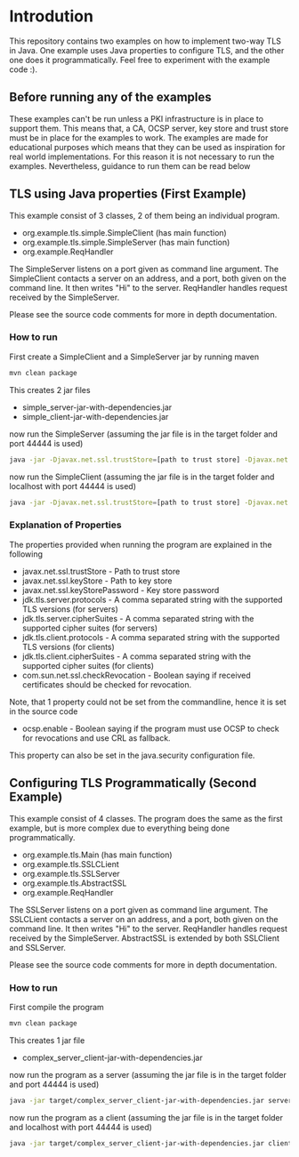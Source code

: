 # Introdution
This repository contains two examples on how to implement two-way TLS in Java. 
One example uses Java properties to configure TLS, and the other one does it 
programmatically. Feel free to experiment with the example code :).

## Before running any of the examples
These examples can't be run unless a PKI infrastructure is in place to support them. 
This means that, a CA, OCSP server, key store and trust store must be in place for 
the examples to work. The examples are made for educational purposes which means 
that they can be used as inspiration for real world implementations. For this reason 
it is not necessary to run the examples. Nevertheless, guidance to run them can be 
read below

## TLS using Java properties (First Example)
This example consist of 3 classes, 2 of them being an individual program.

- org.example.tls.simple.SimpleClient (has main function)
- org.example.tls.simple.SimpleServer (has main function)
- org.example.ReqHandler

The SimpleServer listens on a port given as command line argument. The SimpleClient contacts a 
server on an address, and a port, both given on the command line. It then writes "Hi" to the 
server. ReqHandler handles request received by the SimpleServer.

Please see the source code comments for more in depth documentation.

### How to run
First create a SimpleClient and a SimpleServer jar by running maven
``` bash
mvn clean package
``` 
This creates 2 jar files

- simple_server-jar-with-dependencies.jar
- simple_client-jar-with-dependencies.jar

now run the SimpleServer (assuming the jar file is in the target folder and port 44444 is used)
``` bash
java -jar -Djavax.net.ssl.trustStore=[path to trust store] -Djavax.net.ssl.keyStore=[path to key store] -Djavax.net.ssl.keyStorePassword=[key store password] -Djdk.tls.server.protocols="TLSv1.2" -Djdk.tls.server.cipherSuites="TLS_ECDHE_RSA_WITH_AES_256_GCM_SHA384" -Dcom.sun.net.ssl.checkRevocation=true target/simple_server-jar-with-dependencies.jar 44444
``` 

now run the SimpleClient (assuming the jar file is in the target folder and localhost with port 44444 is used)
``` bash
java -jar -Djavax.net.ssl.trustStore=[path to trust store] -Djavax.net.ssl.keyStore=[path to key store] -Djavax.net.ssl.keyStorePassword=[key store password] -Djdk.tls.client.protocols="TLSv1.2" -Djdk.tls.client.cipherSuites="TLS_ECDHE_RSA_WITH_AES_256_GCM_SHA384" -Dcom.sun.net.ssl.checkRevocation=true target/simple_client-jar-with-dependencies.jar 127.0.0.1 44444
``` 

### Explanation of Properties
The properties provided when running the program are explained in the following 

- javax.net.ssl.trustStore - Path to trust store
- javax.net.ssl.keyStore - Path to key store
- javax.net.ssl.keyStorePassword - Key store password
- jdk.tls.server.protocols - A comma separated string with the supported TLS versions (for servers)
- jdk.tls.server.cipherSuites - A comma separated string with the supported cipher suites (for servers)
- jdk.tls.client.protocols - A comma separated string with the supported TLS versions (for clients)
- jdk.tls.client.cipherSuites - A comma separated string with the supported cipher suites (for clients)
- com.sun.net.ssl.checkRevocation - Boolean saying if received certificates should be checked for revocation.

Note, that 1 property could not be set from the commandline, hence it is set in the source code

- ocsp.enable - Boolean saying if the program must use OCSP to check for revocations and use CRL as fallback.

This property can also be set in the java.security configuration file.

## Configuring TLS Programmatically (Second Example)
This example consist of 4 classes. The program does the same as the first example, but is more 
complex due to everything being done programmatically.

- org.example.tls.Main (has main function)
- org.example.tls.SSLCLient
- org.example.tls.SSLServer
- org.example.tls.AbstractSSL
- org.example.ReqHandler

The SSLServer listens on a port given as command line argument. The SSLCLient contacts a
server on an address, and a port, both given on the command line. It then writes "Hi" to the
server. ReqHandler handles request received by the SimpleServer. AbstractSSL is extended by 
both SSLClient and SSLServer. 

Please see the source code comments for more in depth documentation.

### How to run
First compile the program
``` bash
mvn clean package
``` 
This creates 1 jar file

- complex_server_client-jar-with-dependencies.jar

now run the program as a server (assuming the jar file is in the target folder and port 44444 is used)
``` bash
java -jar target/complex_server_client-jar-with-dependencies.jar server 44444 [path to key store] [key store password] [path to trust store] [trust store password, typically null]
``` 

now run the program as a client (assuming the jar file is in the target folder and localhost with port 44444 is used)
``` bash
java -jar target/complex_server_client-jar-with-dependencies.jar client 127.0.0.1 44444 [path to key store] [key store password] [path to trust store] [trust store password, typically null]
``` 
